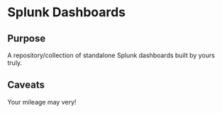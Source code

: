 # Splunk Dashboards

## Purpose
A repository/collection of standalone Splunk dashboards built by yours truly.

## Caveats
Your mileage may very!
